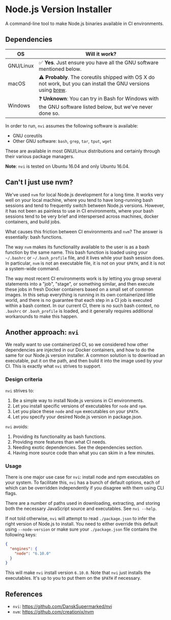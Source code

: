 # Node.js Version Installer

A command-line tool to make Node.js binaries available in CI environments.

## Dependencies

OS | Will it work?
-- | --
GNU/Linux | :white_check_mark: **Yes**. Just ensure you have all the GNU software mentioned below.
macOS | :warning: **Probably**. The coreutils shipped with OS X do not work, but you can install the GNU versions using [brew](https://brew.sh/).
Windows | :question: **Unknown**: You can try in Bash for Windows with the GNU software listed below, but we've never done so.

In order to run, `nvi` assumes the following software is available:

*   GNU coreutils
*   Other GNU software: `bash`, `grep`, `tar`, `tput`, `wget`

These are available in most GNU/Linux distributions and certainly through their
various package managers.

**Note**: `nvi` is tested on Ubuntu 16.04 and only Ubuntu 16.04.

## Can't I just use nvm?

We've used `nvm` for local Node.js development for a long time. It works very
well on your local machine, where you tend to have long-running bash sessions
and tend to frequently switch between Node.js versions. However, it has not been
as painless to use in CI environments, where your bash sessions tend to be very
brief and interspersed across machines, docker containers, and build jobs.

What causes this friction between CI environments and `nvm`? The answer is
essentially: bash functions.

The way `nvm` makes its functionality available to the user is as a bash
function by the same name. This bash function is loaded using your `~/.bashrc`
or `~/.bash_profile` file, and it lives while your bash session does. In
particular, `nvm` is not an executable file, it is not on your `$PATH`, and it
is not a system-wide command.

The way most recent CI environments work is by letting you group several
statements into a "job", "stage", or something similar, and then execute these
jobs in fresh Docker containers based on a small set of common images. In this
setup everything is running in its own containerized little world, and there is
no guarantee that each step in a CI job is executed within a bash context. In
our current CI, there is no such bash context, no `.bashrc` or `.bash_profile`
is loaded, and it generally requires additional workarounds to make this happen.

## Another approach: `nvi`

We really want to use containerized CI, so we considered how other dependencies
are injected in our Docker containers, and how to do the same for our Node.js
version installer. A common solution is to download an executable, put it on the
path, and then build it into the image used by your CI. This is exactly what
`nvi` strives to support.

### Design criteria

`nvi` strives to:

1.  Be a simple way to install Node.js versions in CI environments.
1.  Let you install specific versions of executables for `node` and `npm`.
1.  Let you place these `node` and `npm` executables on your `$PATH`.
1.  Let you specify your desired Node.js version in package.json.

`nvi` avoids:

1.  Providing its functionality as bash functions.
1.  Providing more features than what CI needs.
1.  Needing exotic dependencies. See the dependencies section.
1.  Having more source code than what you can skim in a few minutes.

### Usage

There is one major use case for `nvi`: install node and npm executables on your
system. To facilitate this, `nvi` has a bunch of default options, each of which
can be overridden independently if you disagree with them using CLI flags.

There are a number of paths used in downloading, extracting, and storing both
the necessary JavaScript source and executables. See `nvi --help`.

If not told otherwise, `nvi` will attempt to read `./package.json` to infer the
right version of Node.js to install. You need to either override this default
using `--node-version` or make sure your `./package.json` file contains the
following keys:

```json
{
  "engines": {
    "node": "6.10.0"
  }
}
```

This will make `nvi` install version `6.10.0`. Note that `nvi` just installs the
executables. It's up to you to put them on the `$PATH` if necessary.

## References

*   `nvi`: https://github.com/DanskSupermarked/nvi
*   `nvm`: https://github.com/creationix/nvm

